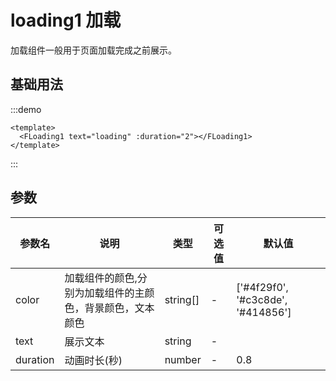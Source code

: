 # loading1 加载
加载组件一般用于页面加载完成之前展示。
## 基础用法

:::demo
```vue
<template>
  <FLoading1 text="loading" :duration="2"></FLoading1>
</template>
```
:::

## 参数
| 参数名   | 说明                                                      | 类型     | 可选值 | 默认值                            |
| -------- | --------------------------------------------------------- | -------- | ------ | --------------------------------- |
| color    | 加载组件的颜色,分别为加载组件的主颜色，背景颜色，文本颜色 | string[] | -      | ['#4f29f0', '#c3c8de', '#414856'] |
| text     | 展示文本                                                  | string   | -      |                                   |
| duration | 动画时长(秒)                                              | number   | -      | 0.8                               |

<style lang="scss" scoped>
.demo-loading01 :deep(.source) {
  display:flex;
  justify-content: center;
  align-items: center;
  height:300px;
  background: #212121;
}
</style>